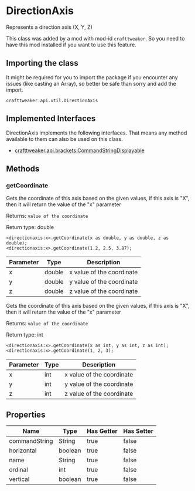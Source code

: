 # DirectionAxis

Represents a direction axis (X, Y, Z)

This class was added by a mod with mod-id `crafttweaker`. So you need to have this mod installed if you want to use this feature.

## Importing the class
It might be required for you to import the package if you encounter any issues (like casting an Array), so better be safe than sorry and add the import.  
```zenscript
crafttweaker.api.util.DirectionAxis
```

## Implemented Interfaces
DirectionAxis implements the following interfaces. That means any method available to them can also be used on this class.  
- [crafttweaker.api.brackets.CommandStringDisplayable](/vanilla/api/brackets/CommandStringDisplayable)

## Methods
### getCoordinate

Gets the coordinate of this axis based on the given values, if this axis is "X", then it will return the value of the "x" parameter

 Returns: `value of the coordinate`

Return type: double

```zenscript
<directionaxis:x>.getCoordinate(x as double, y as double, z as double);
<directionaxis:x>.getCoordinate(1.2, 2.5, 3.87);
```

| Parameter | Type | Description |
|-----------|------|-------------|
| x | double | x value of the coordinate |
| y | double | y value of the coordinate |
| z | double | z value of the coordinate |



Gets the coordinate of this axis based on the given values, if this axis is "X", then it will return the value of the "x" parameter

 Returns: `value of the coordinate`

Return type: int

```zenscript
<directionaxis:x>.getCoordinate(x as int, y as int, z as int);
<directionaxis:x>.getCoordinate(1, 2, 3);
```

| Parameter | Type | Description |
|-----------|------|-------------|
| x | int | x value of the coordinate |
| y | int | y value of the coordinate |
| z | int | z value of the coordinate |



## Properties

| Name | Type | Has Getter | Has Setter |
|------|------|------------|------------|
| commandString | String | true | false |
| horizontal | boolean | true | false |
| name | String | true | false |
| ordinal | int | true | false |
| vertical | boolean | true | false |

